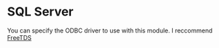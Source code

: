 # SQL Server  
You can specify the ODBC driver to use with this module. I reccommend [FreeTDS](https://www.freetds.org/)
